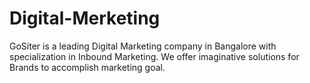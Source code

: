 # Digital-Merketing
GoSiter is a leading Digital Marketing company in Bangalore with specialization in Inbound Marketing. We offer imaginative solutions for Brands to accomplish marketing goal.
